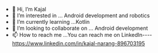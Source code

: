 - 👋 Hi, I’m Kajal
- 👀 I’m interested in ... Android development and robotics
- 🌱 I’m currently learning ...Kotlin 
- 💞️ I’m looking to collaborate on ... Android development
- 📫 How to reach me ...You can reach me on LinkedIn----https://www.linkedin.com/in/kajal-narang-896703195

<!---
kajal-610/kajal-610 is a ✨ special ✨ repository because its `README.md` (this file) appears on your GitHub profile.
You can click the Preview link to take a look at your changes.
--->
